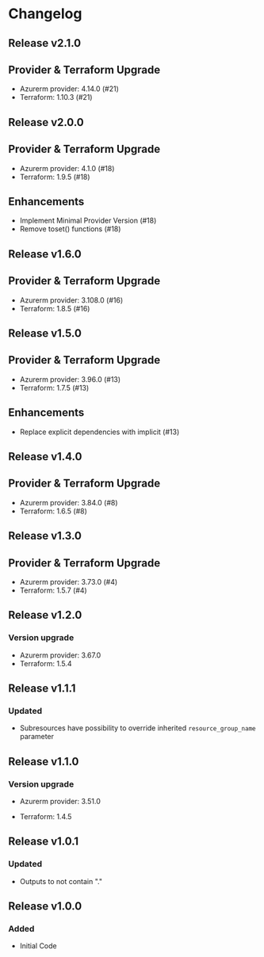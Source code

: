 # Changelog

## Release v2.1.0

## Provider & Terraform Upgrade
- Azurerm provider: 4.14.0 (#21)
- Terraform: 1.10.3 (#21)
   
## Release v2.0.0

## Provider & Terraform Upgrade
- Azurerm provider: 4.1.0 (#18)
- Terraform: 1.9.5 (#18)
## Enhancements
- Implement Minimal Provider Version (#18)
- Remove toset() functions (#18)
   
## Release v1.6.0

## Provider & Terraform Upgrade
- Azurerm provider: 3.108.0 (#16)
- Terraform: 1.8.5 (#16)
   
## Release v1.5.0

## Provider & Terraform Upgrade

- Azurerm provider: 3.96.0 (#13)
- Terraform: 1.7.5 (#13)

## Enhancements

- Replace explicit dependencies with implicit (#13)
   
## Release v1.4.0

## Provider & Terraform Upgrade
- Azurerm provider: 3.84.0 (#8)
- Terraform: 1.6.5 (#8)
   
## Release v1.3.0

## Provider & Terraform Upgrade
- Azurerm provider: 3.73.0 (#4)
- Terraform: 1.5.7 (#4)

   
## Release v1.2.0

### Version upgrade
- Azurerm provider: 3.67.0
- Terraform: 1.5.4
   
## Release v1.1.1

### Updated
- Subresources have possibility to override inherited `resource_group_name` parameter
   
## Release v1.1.0

### Version upgrade

- Azurerm provider: 3.51.0

- Terraform: 1.4.5
   
## Release v1.0.1

### Updated
- Outputs to not contain "."
   
## Release v1.0.0

### Added
- Initial Code
   